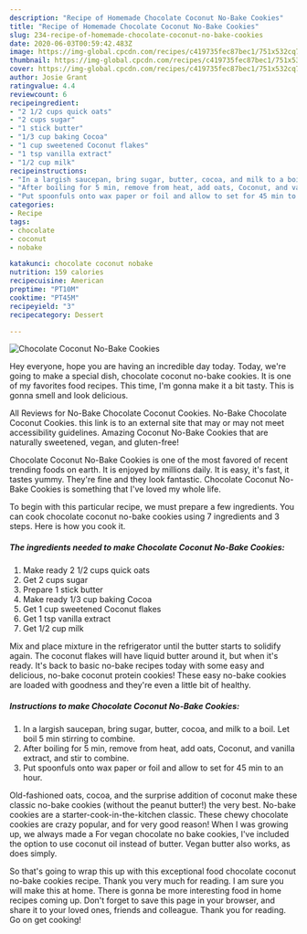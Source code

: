 ```yaml
---
description: "Recipe of Homemade Chocolate Coconut No-Bake Cookies"
title: "Recipe of Homemade Chocolate Coconut No-Bake Cookies"
slug: 234-recipe-of-homemade-chocolate-coconut-no-bake-cookies
date: 2020-06-03T00:59:42.483Z
image: https://img-global.cpcdn.com/recipes/c419735fec87bec1/751x532cq70/chocolate-coconut-no-bake-cookies-recipe-main-photo.jpg
thumbnail: https://img-global.cpcdn.com/recipes/c419735fec87bec1/751x532cq70/chocolate-coconut-no-bake-cookies-recipe-main-photo.jpg
cover: https://img-global.cpcdn.com/recipes/c419735fec87bec1/751x532cq70/chocolate-coconut-no-bake-cookies-recipe-main-photo.jpg
author: Josie Grant
ratingvalue: 4.4
reviewcount: 6
recipeingredient:
- "2 1/2 cups quick oats"
- "2 cups sugar"
- "1 stick butter"
- "1/3 cup baking Cocoa"
- "1 cup sweetened Coconut flakes"
- "1 tsp vanilla extract"
- "1/2 cup milk"
recipeinstructions:
- "In a largish saucepan, bring sugar, butter, cocoa, and milk to a boil. Let boil 5 min stirring to combine."
- "After boiling for 5 min, remove from heat, add oats, Coconut, and vanilla extract, and stir to combine."
- "Put spoonfuls onto wax paper or foil and allow to set for 45 min to an hour."
categories:
- Recipe
tags:
- chocolate
- coconut
- nobake

katakunci: chocolate coconut nobake 
nutrition: 159 calories
recipecuisine: American
preptime: "PT10M"
cooktime: "PT45M"
recipeyield: "3"
recipecategory: Dessert

---
```



![Chocolate Coconut No-Bake Cookies](https://img-global.cpcdn.com/recipes/c419735fec87bec1/751x532cq70/chocolate-coconut-no-bake-cookies-recipe-main-photo.jpg)

Hey everyone, hope you are having an incredible day today. Today, we're going to make a special dish, chocolate coconut no-bake cookies. It is one of my favorites food recipes. This time, I'm gonna make it a bit tasty. This is gonna smell and look delicious.

All Reviews for No-Bake Chocolate Coconut Cookies. No-Bake Chocolate Coconut Cookies. this link is to an external site that may or may not meet accessibility guidelines. Amazing Coconut No-Bake Cookies that are naturally sweetened, vegan, and gluten-free!

Chocolate Coconut No-Bake Cookies is one of the most favored of recent trending foods on earth. It is enjoyed by millions daily. It is easy, it's fast, it tastes yummy. They're fine and they look fantastic. Chocolate Coconut No-Bake Cookies is something that I've loved my whole life.


To begin with this particular recipe, we must prepare a few ingredients. You can cook chocolate coconut no-bake cookies using 7 ingredients and 3 steps. Here is how you cook it.

<!--inarticleads1-->

##### The ingredients needed to make Chocolate Coconut No-Bake Cookies:

1. Make ready 2 1/2 cups quick oats
1. Get 2 cups sugar
1. Prepare 1 stick butter
1. Make ready 1/3 cup baking Cocoa
1. Get 1 cup sweetened Coconut flakes
1. Get 1 tsp vanilla extract
1. Get 1/2 cup milk


Mix and place mixture in the refrigerator until the butter starts to solidify again. The coconut flakes will have liquid butter around it, but when it&#39;s ready. It&#39;s back to basic no-bake recipes today with some easy and delicious, no-bake coconut protein cookies! These easy no-bake cookies are loaded with goodness and they&#39;re even a little bit of healthy. 

<!--inarticleads2-->

##### Instructions to make Chocolate Coconut No-Bake Cookies:

1. In a largish saucepan, bring sugar, butter, cocoa, and milk to a boil. Let boil 5 min stirring to combine.
1. After boiling for 5 min, remove from heat, add oats, Coconut, and vanilla extract, and stir to combine.
1. Put spoonfuls onto wax paper or foil and allow to set for 45 min to an hour.


Old-fashioned oats, cocoa, and the surprise addition of coconut make these classic no-bake cookies (without the peanut butter!) the very best. No-bake cookies are a starter-cook-in-the-kitchen classic. These chewy chocolate cookies are crazy popular, and for very good reason! When I was growing up, we always made a For vegan chocolate no bake cookies, I&#39;ve included the option to use coconut oil instead of butter. Vegan butter also works, as does simply. 

So that's going to wrap this up with this exceptional food chocolate coconut no-bake cookies recipe. Thank you very much for reading. I am sure you will make this at home. There is gonna be more interesting food in home recipes coming up. Don't forget to save this page in your browser, and share it to your loved ones, friends and colleague. Thank you for reading. Go on get cooking!
